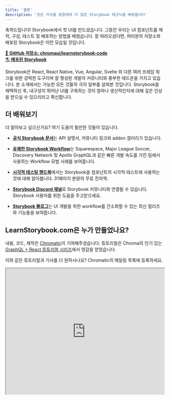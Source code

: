 ```yaml
---
title: '결론'
description: '모든 지식을 종합하여 더 많은 Storybook 테크닉을 배워봅시다'
---
```


축하드립니다! Storybook에서 첫 UI를 만드셨습니다. 그동안 우리는 UI 컴포넌트를 제작, 구성, 테스트 및 배포하는 방법을 배웠습니다. 잘 따라오셨다면, 여러분의 저장소와 배포된 Storybook은 이런 모습일 것입니다.

[📕 **GitHub 저장소: chromaui/learnstorybook-code**](https://github.com/chromaui/learnstorybook-code)
<br/>
[🌎 **배포된 Storybook**](https://clever-banach-415c03.netlify.com/)

Storybook은 React, React Native, Vue, Angular, Svelte 외 다른 여러 프레임 워크를 위한 강력한 도구이며 잘 형성된 개발자 커뮤니티와 풍부한 애드온을 가지고 있습니다. 본 소개에서는 가능한 모든 것들의 극히 일부를 살펴본 것입니다. Storybook을 채택하신 후, 내구성이 뛰어난 UI를 구축하는 것이 얼마나 생산적인지에 대해 깊은 인상을 받으실 수 있으리라고 확신합니다.

## 더 배워보기

더 알아보고 싶으신가요? 여기 도움이 될만한 것들이 있습니다.

- [**공식 Storybook 문서**](https://storybook.js.org/basics/introduction/)는 API 설명서, 커뮤니티 링크와 addon 갤러리가 있습니다.

- [**유쾌한 Storybook Workflow**](https://blog.hichroma.com/the-delightful-storybook-workflow-b322b76fd07)는 Squarespace, Major League Soccer, Discovery Network 및 Apollo GraphQL과 같은 빠른 개발 속도를 가진 팀에서 사용하는 Workflow 모범 사례를 보여줍니다.

- [**시각적 테스팅 핸드북**](https://www.chromatic.com/book/visual-testing-handbook)에서는
  Storybook을 컴포넌트의 시각적 테스트에 사용하는 것에 대해 알아봅니다. 31페이지 분량의 무료 전자책.

- [**Storybook Discord 채널**](https://discord.gg/UUt2PJb)로 Storybook 커뮤니티와 연결될 수 있습니다. Storybook 사용자를 위한 도움을 주고받으세요.

- [**Storybook 블로그**](https://medium.com/storybookjs)는 UI 개발을 위한 workflow를 간소화할 수 있는 최신 릴리즈와 기능들을 보여줍니다.

## LearnStorybook.com은 누가 만들었나요?

내용, 코드, 제작은 [Chromatic](http://blog.hichroma.com/)이 기여해주셨습니다. 튜토리얼은 Chroma의 인기 있는 [GraphQL + React 튜토리얼 시리즈](https://blog.hichroma.com/graphql-react-tutorial-part-1-6-d0691af25858)에서 영감을 얻었습니다.

이와 같은 튜토리얼과 기사를 더 원하시나요? Chromatic의 메일링 목록에 등록하세요.

<iframe style="height:400px;width:100%;max-width:800px;margin:0px auto;" src="https://upscri.be/bface0?as_embed"></iframe>
